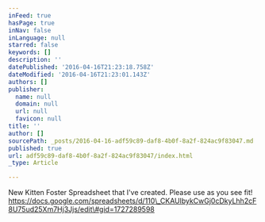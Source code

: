 ```yaml
---
inFeed: true
hasPage: true
inNav: false
inLanguage: null
starred: false
keywords: []
description: ''
datePublished: '2016-04-16T21:23:18.758Z'
dateModified: '2016-04-16T21:23:01.143Z'
authors: []
publisher:
  name: null
  domain: null
  url: null
  favicon: null
title: ''
author: []
sourcePath: _posts/2016-04-16-adf59c89-daf8-4b0f-8a2f-824ac9f83047.md
published: true
url: adf59c89-daf8-4b0f-8a2f-824ac9f83047/index.html
_type: Article

---
```

New Kitten Foster Spreadsheet that I've created. Please use as you see fit! https://docs.google.com/spreadsheets/d/110\_CKAUlbykCwGj0cDkyLhh2cF8U75ud25Xm7Hj3Jjs/edit\#gid=1727289598